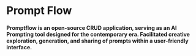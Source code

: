 # Prompt Flow

#### Promptflow is an open-source CRUD application, serving as an AI Prompting tool designed for the contemporary era. Facilitated creative exploration, generation, and sharing of prompts within a user-friendly interface.


